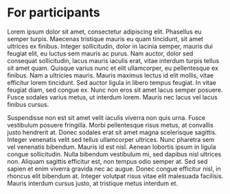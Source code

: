 # For participants

Lorem ipsum dolor sit amet, consectetur adipiscing elit. Phasellus eu semper turpis. Maecenas tristique mauris eu quam tincidunt, sit amet ultrices ex finibus. Integer sollicitudin, dolor in lacinia semper, mauris dui feugiat elit, eu luctus sem mauris ac purus. Nam auctor, dolor sed consequat sollicitudin, lacus mauris iaculis erat, vitae interdum turpis tellus sit amet quam. Quisque varius nunc et elit ullamcorper, eu pellentesque ex finibus. Nam a ultricies mauris. Mauris maximus lectus id elit mollis, vitae efficitur lorem tincidunt. Sed auctor ligula in libero tempus feugiat. In vitae feugiat diam, sed congue ex. Nunc non eros sit amet lacus semper posuere. Fusce sodales varius metus, ut interdum lorem. Mauris nec lacus vel lacus finibus cursus.

Suspendisse non est sit amet velit iaculis viverra non quis urna. Fusce vestibulum posuere fringilla. Morbi pellentesque risus metus, at convallis justo hendrerit at. Donec sodales erat sit amet magna scelerisque sagittis. Integer venenatis velit sed tellus ullamcorper ultrices. Nunc pharetra sem vel venenatis bibendum. Mauris id est nisl. Aenean lobortis ipsum in ligula congue sollicitudin. Nulla bibendum vestibulum mi, sed dapibus nisl ultrices non. Aliquam sagittis efficitur est, non tempus odio semper at. Sed sed sapien et enim viverra gravida nec ac augue. Donec congue efficitur nisl, in rhoncus elit bibendum at. Integer volutpat risus vitae elit malesuada facilisis. Mauris interdum cursus justo, at tristique metus interdum et.
